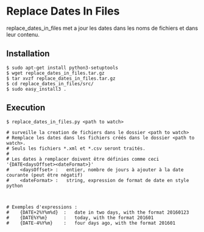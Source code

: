 Replace Dates In Files
======

replace_dates_in_files met a jour les dates dans les noms de fichiers et dans leur contenu.


Installation
-----------

    $ sudo apt-get install python3-setuptools
    $ wget replace_dates_in_files.tar.gz
    $ tar xvzf replace_dates_in_files.tar.gz
    $ cd replace_dates_in_files/src/
    $ sudo easy_install3 .
  

Execution
---------   

    $ replace_dates_in_files.py <path to watch>  

    # surveille la creation de fichiers dans le dossier <path to watch>
    # Remplace les dates dans les fichiers créés dans le dossier <path to watch>. 
    # Seuls les fichiers *.xml et *.csv seront traités.
    #
    # Les dates à remplacer doivent être définies comme ceci '{DATE<daysOffset><dateFormat>}'
    #    <daysOffset> :   entier, nombre de jours à ajouter à la date courante (peut être négatif)
    #    <dateFormat> :   string, expression de format de date en style python



    # Exemples d'expressions :
    #    {DATE+2%Y%m%d}  :   date in two days, with the format 20160123
    #    {DATE%Y%m}      :   today, with the format 201601
    #    {DATE-4%Y%m}    :   four days ago, with the format 201601

